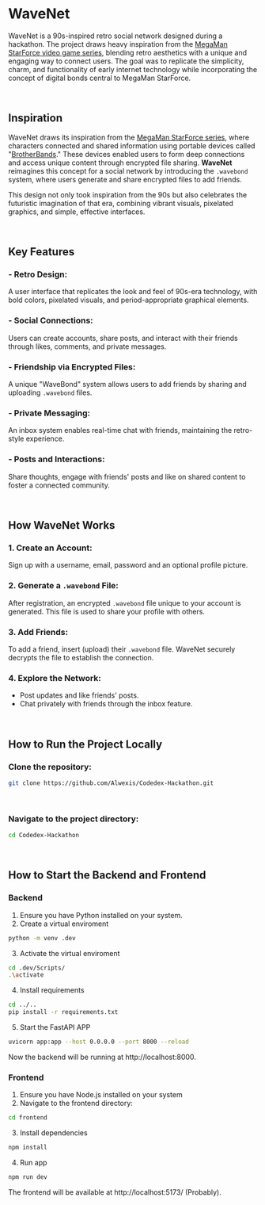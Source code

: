 # WaveNet
WaveNet is a 90s-inspired retro social network designed during a hackathon. The project draws heavy inspiration from the [MegaMan StarForce video game series](https://megaman.fandom.com/wiki/Mega_Man_Star_Force_(series)), blending retro aesthetics with a unique and engaging way to connect users. The goal was to replicate the simplicity, charm, and functionality of early internet technology while incorporating the concept of digital bonds central to MegaMan StarForce.

&nbsp;

## Inspiration
WaveNet draws its inspiration from the [MegaMan StarForce series](https://megaman.fandom.com/wiki/Mega_Man_Star_Force_(series)), where characters connected and shared information using portable devices called "[BrotherBands](https://megaman.fandom.com/wiki/BrotherBand)." These devices enabled users to form deep connections and access unique content through encrypted file sharing. **WaveNet** reimagines this concept for a social network by introducing the `.wavebond` system, where users generate and share encrypted files to add friends.

This design not only took inspiration from the 90s but also celebrates the futuristic imagination of that era, combining vibrant visuals, pixelated graphics, and simple, effective interfaces.

&nbsp;

## Key Features
### - Retro Design:
A user interface that replicates the look and feel of 90s-era technology, with bold colors, pixelated visuals, and period-appropriate graphical elements.
&nbsp;
### - Social Connections:
Users can create accounts, share posts, and interact with their friends through likes, comments, and private messages.
&nbsp;
### - Friendship via Encrypted Files:
A unique "WaveBond" system allows users to add friends by sharing and uploading `.wavebond` files.
&nbsp;
### - Private Messaging:
An inbox system enables real-time chat with friends, maintaining the retro-style experience.
&nbsp;
### - Posts and Interactions:
Share thoughts, engage with friends' posts and like on shared content to foster a connected community.

&nbsp;

## How WaveNet Works
### 1. Create an Account:
Sign up with a username, email, password and an optional profile picture.
&nbsp;
### 2. Generate a `.wavebond` File:
After registration, an encrypted `.wavebond` file unique to your account is generated. This file is used to share your profile with others.
&nbsp;
### 3. Add Friends:
To add a friend, insert (upload) their `.wavebond` file. WaveNet securely decrypts the file to establish the connection.
&nbsp;
### 4. Explore the Network:
- Post updates and like friends' posts.
- Chat privately with friends through the inbox feature.

&nbsp;

## How to Run the Project Locally
### Clone the repository:
```bash
git clone https://github.com/Alwexis/Codedex-Hackathon.git
```
&nbsp;
### Navigate to the project directory:
```bash
cd Codedex-Hackathon
```
&nbsp;
## How to Start the Backend and Frontend
### Backend
1. Ensure you have Python installed on your system.
2. Create a virtual enviroment
```bash
python -m venv .dev
```
3. Activate the virtual enviroment
```sh
cd .dev/Scripts/
.\activate
```
4. Install requirements
```sh
cd ../..
pip install -r requirements.txt
```
5. Start the FastAPI APP
```sh
uvicorn app:app --host 0.0.0.0 --port 8000 --reload
```
Now the backend will be running at http://localhost:8000.
&nbsp;
### Frontend
1. Ensure you have Node.js installed on your system
2. Navigate to the frontend directory:
```sh
cd frontend
```
3. Install dependencies
```sh
npm install
```
4. Run app
```sh
npm run dev
```
The frontend will be available at http://localhost:5173/ (Probably).
